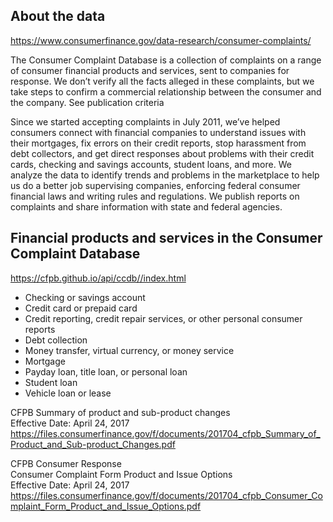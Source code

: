 ## About the data

https://www.consumerfinance.gov/data-research/consumer-complaints/

The Consumer Complaint Database is a collection of complaints on a range of consumer financial products and services, sent to companies for response. We don’t verify all the facts alleged in these complaints, but we take steps to confirm a commercial relationship between the consumer and the company. See publication criteria 

Since we started accepting complaints in July 2011, we’ve helped consumers connect with financial companies to understand issues with their mortgages, fix errors on their credit reports, stop harassment from debt collectors, and get direct responses about problems with their credit cards, checking and savings accounts, student loans, and more. We analyze the data to identify trends and problems in the marketplace to help us do a better job supervising companies, enforcing federal consumer financial laws and writing rules and regulations. We publish reports on complaints and share information with state and federal agencies.

## Financial products and services in the Consumer Complaint Database  

https://cfpb.github.io/api/ccdb//index.html  

* Checking or savings account  
* Credit card or prepaid card  
* Credit reporting, credit repair services, or other personal consumer reports  
* Debt collection  
* Money transfer, virtual currency, or money service  
* Mortgage  
* Payday loan, title loan, or personal loan  
* Student loan  
* Vehicle loan or lease  

CFPB Summary of product and sub-product changes  
Effective Date: April 24, 2017  
https://files.consumerfinance.gov/f/documents/201704_cfpb_Summary_of_Product_and_Sub-product_Changes.pdf

CFPB Consumer Response  
Consumer Complaint Form Product and Issue Options  
Effective Date: April 24, 2017  
https://files.consumerfinance.gov/f/documents/201704_cfpb_Consumer_Complaint_Form_Product_and_Issue_Options.pdf
